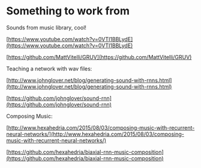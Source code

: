 # Something to work from

Sounds from music library, cool!

[https://www.youtube.com/watch?v=0VTI1BBLydE](https://www.youtube.com/watch?v=0VTI1BBLydE)

[https://github.com/MattVitelli/GRUV](https://github.com/MattVitelli/GRUV)

Teaching a network with wav files:

[http://www.johnglover.net/blog/generating-sound-with-rnns.html](http://www.johnglover.net/blog/generating-sound-with-rnns.html)

[https://github.com/johnglover/sound-rnn](https://github.com/johnglover/sound-rnn)

Composing Music:

[http://www.hexahedria.com/2015/08/03/composing-music-with-recurrent-neural-networks/](http://www.hexahedria.com/2015/08/03/composing-music-with-recurrent-neural-networks/)

[https://github.com/hexahedria/biaxial-rnn-music-composition](https://github.com/hexahedria/biaxial-rnn-music-composition)

